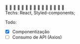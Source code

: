  🚧 🚧 🚧 🚧 🚧 🚧 🚧 🚧 🚧 🚧 🚧 🚧 🚧 🚧 🚧
 <br>
 Techs: React, Styled-components;  

Todo:
- [x] Componentização
- [ ] Consumo de API (Axios)
